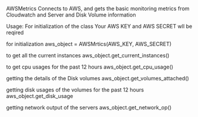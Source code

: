 AWSMetrics
Connects to AWS, and gets the basic monitoring metrics from Cloudwatch and Server and Disk Volume information

Usage: For initialization of the class Your AWS KEY and AWS SECRET wll be reqired

for initialization
aws_object = AWSMrtics(AWS_KEY, AWS_SECRET)

to get all the current instances
aws_object.get_current_instances()

to get cpu usages for the past 12 hours
aws_object.get_cpu_usage()

getting the details of the Disk volumes
aws_object.get_volumes_attached()

getting disk usages of the volumes for the past 12 hours
aws_object.get_disk_usage

getting network output of the servers
aws_object.get_network_op()